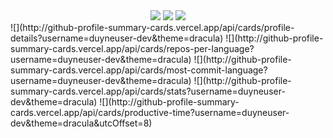 <div id="header" align="center">
<img src="https://media4.giphy.com/media/HwBlFQZFcAoUcPHZdX/giphy.gif?cid=ecf05e47kpe1gxtyrpfaq427e75p7u9zx0pqsru29wqwl3pr&rid=giphy.gif&ct=s"></img>
<img src="https://img.shields.io/website?down_message=is%20down&label=yourauth.vn&style=flat-square&up_message=is%20up&url=https%3A%2F%2Fyourauth.vn"></img>
<img src="https://img.shields.io/discord/890741284745138226?style=flat-squarehttps://img.shields.io/discord/890741284745138226?style=flat-square"></img>
</div>
![](http://github-profile-summary-cards.vercel.app/api/cards/profile-details?username=duyneuser-dev&theme=dracula)
![](http://github-profile-summary-cards.vercel.app/api/cards/repos-per-language?username=duyneuser-dev&theme=dracula)
![](http://github-profile-summary-cards.vercel.app/api/cards/most-commit-language?username=duyneuser-dev&theme=dracula)
![](http://github-profile-summary-cards.vercel.app/api/cards/stats?username=duyneuser-dev&theme=dracula)
![](http://github-profile-summary-cards.vercel.app/api/cards/productive-time?username=duyneuser-dev&theme=dracula&utcOffset=8)

